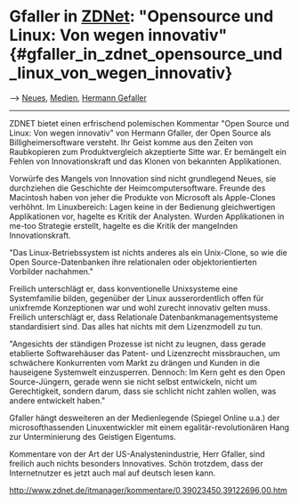 # Gfaller in [ZDNet](ZDNet "wikilink"): \"Opensource und Linux: Von wegen innovativ\" {#gfaller_in_zdnet_opensource_und_linux_von_wegen_innovativ}

\--\> [ Neues](SwpatcninoDe "wikilink"), [ Medien](MediaDe "wikilink"),
[ Hermann Gefaller](HermannGfallerDe "wikilink")

------------------------------------------------------------------------

ZDNET bietet einen erfrischend polemischen Kommentar \"Open Source und
Linux: Von wegen innovativ\" von Hermann Gfaller, der Open Source als
Billigheimersoftware versteht. Ihr Geist komme aus den Zeiten von
Raubkopieren zum Produktvergleich akzeptierte Sitte war. Er bemängelt
ein Fehlen von Innovationskraft und das Klonen von bekannten
Applikationen.

Vorwürfe des Mangels von Innovation sind nicht grundlegend Neues, sie
durchziehen die Geschichte der Heimcomputersoftware. Freunde des
Macintosh haben von jeher die Produkte von Microsoft als Apple-Clones
verhöhnt. Im Linuxbereich: Lagen keine in der Bedienung gleichwertigen
Applikationen vor, hagelte es Kritik der Analysten. Wurden Applikationen
in me-too Strategie erstellt, hagelte es die Kritik der mangelnden
Innovationskraft.

\"Das Linux-Betriebssystem ist nichts anderes als ein Unix-Clone, so wie
die Open Source-Datenbanken ihre relationalen oder objektorientierten
Vorbilder nachahmen.\"

Freilich unterschlägt er, dass konventionelle Unixsysteme eine
Systemfamilie bilden, gegenüber der Linux ausserordentlich offen für
unixfremde Konzeptionen war und wohl zurecht innovativ gelten muss.
Freilich unterschlägt er, dass Relationale Datenbankmanagementsysteme
standardisiert sind. Das alles hat nichts mit dem Lizenzmodell zu tun.

\"Angesichts der ständigen Prozesse ist nicht zu leugnen, dass gerade
etablierte Softwarehäuser das Patent- und Lizenzrecht missbrauchen, um
schwächere Konkurrenten vom Markt zu drängen und Kunden in die
hauseigene Systemwelt einzusperren. Dennoch: Im Kern geht es den Open
Source-Jüngern, gerade wenn sie nicht selbst entwickeln, nicht um
Gerechtigkeit, sondern darum, dass sie schlicht nicht zahlen wollen, was
andere entwickelt haben.\"

Gfaller hängt desweiteren an der Medienlegende (Spiegel Online u.a.) der
microsofthassenden Linuxentwickler mit einem egalitär-revolutionären
Hang zur Unterminierung des Geistigen Eigentums.

Kommentare von der Art der US-Analystenindustrie, Herr Gfaller, sind
freilich auch nichts besonders Innovatives. Schön trotzdem, dass der
Internetnutzer es jetzt auch mal auf deutsch lesen kann.

<http://www.zdnet.de/itmanager/kommentare/0,39023450,39122696,00.htm>
